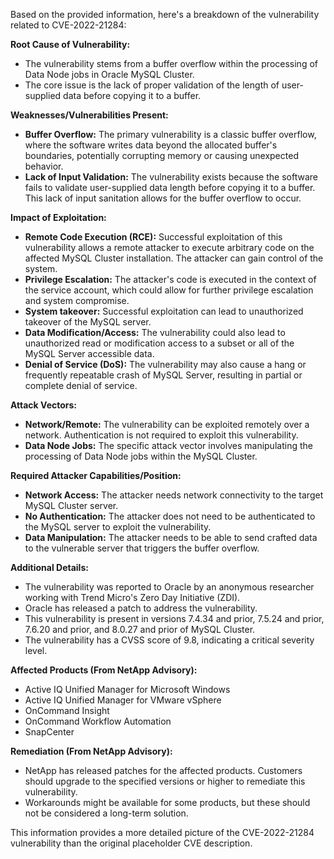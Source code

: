 Based on the provided information, here's a breakdown of the vulnerability related to CVE-2022-21284:

**Root Cause of Vulnerability:**

*   The vulnerability stems from a buffer overflow within the processing of Data Node jobs in Oracle MySQL Cluster.
*   The core issue is the lack of proper validation of the length of user-supplied data before copying it to a buffer.

**Weaknesses/Vulnerabilities Present:**

*   **Buffer Overflow:**  The primary vulnerability is a classic buffer overflow, where the software writes data beyond the allocated buffer's boundaries, potentially corrupting memory or causing unexpected behavior.
*   **Lack of Input Validation:** The vulnerability exists because the software fails to validate user-supplied data length before copying it to a buffer. This lack of input sanitation allows for the buffer overflow to occur.

**Impact of Exploitation:**

*   **Remote Code Execution (RCE):** Successful exploitation of this vulnerability allows a remote attacker to execute arbitrary code on the affected MySQL Cluster installation. The attacker can gain control of the system.
*   **Privilege Escalation:** The attacker's code is executed in the context of the service account, which could allow for further privilege escalation and system compromise.
*   **System takeover:** Successful exploitation can lead to unauthorized takeover of the MySQL server.
*   **Data Modification/Access:**  The vulnerability could also lead to unauthorized read or modification access to a subset or all of the MySQL Server accessible data.
*   **Denial of Service (DoS):** The vulnerability may also cause a hang or frequently repeatable crash of MySQL Server, resulting in partial or complete denial of service.

**Attack Vectors:**

*   **Network/Remote:** The vulnerability can be exploited remotely over a network. Authentication is not required to exploit this vulnerability.
*   **Data Node Jobs:** The specific attack vector involves manipulating the processing of Data Node jobs within the MySQL Cluster.

**Required Attacker Capabilities/Position:**

*   **Network Access:** The attacker needs network connectivity to the target MySQL Cluster server.
*   **No Authentication:** The attacker does not need to be authenticated to the MySQL server to exploit the vulnerability.
*   **Data Manipulation:** The attacker needs to be able to send crafted data to the vulnerable server that triggers the buffer overflow.

**Additional Details:**

*   The vulnerability was reported to Oracle by an anonymous researcher working with Trend Micro's Zero Day Initiative (ZDI).
*   Oracle has released a patch to address the vulnerability.
*   This vulnerability is present in versions 7.4.34 and prior, 7.5.24 and prior, 7.6.20 and prior, and 8.0.27 and prior of MySQL Cluster.
*   The vulnerability has a CVSS score of 9.8, indicating a critical severity level.

**Affected Products (From NetApp Advisory):**

*   Active IQ Unified Manager for Microsoft Windows
*   Active IQ Unified Manager for VMware vSphere
*   OnCommand Insight
*   OnCommand Workflow Automation
*   SnapCenter

**Remediation (From NetApp Advisory):**

*   NetApp has released patches for the affected products. Customers should upgrade to the specified versions or higher to remediate this vulnerability.
*   Workarounds might be available for some products, but these should not be considered a long-term solution.

This information provides a more detailed picture of the CVE-2022-21284 vulnerability than the original placeholder CVE description.
